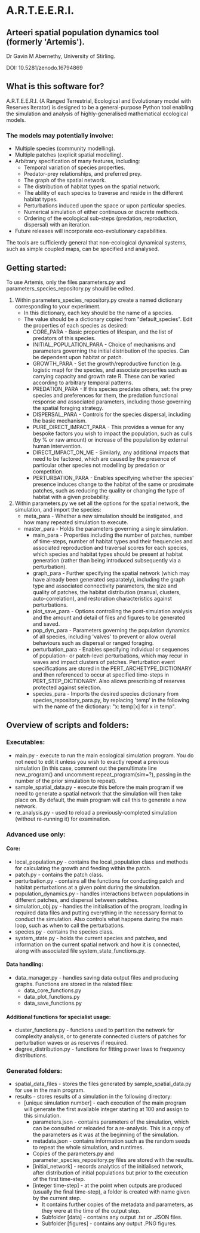 # A.R.T.E.E.R.I.
## Arteeri spatial population dynamics tool (formerly 'Artemis').

Dr Gavin M Abernethy,
University of Stirling.

DOI: 10.5281/zenodo.16794869

## What is this software for?

A.R.T.E.E.R.I. (A Ranged Terrestrial, Ecological and Evolutionary model with Reserves Iterator) is designed to be a
general-purpose Python tool enabling the simulation and analysis of highly-generalised 
mathematical ecological models.

### The models may potentially involve:
- Multiple species (community modelling).
- Multiple patches (explicit spatial modelling).
- Arbitrary specification of many features, including:
  - Temporal variation of species properties.
  - Predator-prey relationships, and preferred prey.
  - The graph of the spatial network.
  - The distribution of habitat types on the spatial network.
  - The ability of each species to traverse and reside in the different habitat types.
  - Perturbations induced upon the space or upon particular species.
  - Numerical simulation of either continuous or discrete methods.
  - Ordering of the ecological sub-steps (predation, reproduction, dispersal) with an iteration.
- Future releases will incorporate eco-evolutionary capabilities.

The tools are sufficiently general that non-ecological dynamical systems, such as simple coupled maps, can be 
specified and analysed.

## Getting started:
To use Artemis, only the files parameters.py and parameters_species_repository.py should be edited.

1) Within parameters_species_repository.py create a named dictionary corresponding to your experiment.
   - In this dictionary, each key should be the name of a species.
   - The value should be a dictionary copied from "default_species". Edit the properties of each species as desired:
     - CORE_PARA - Basic properties of lifespan, and the list of predators of this species.
     - INITIAL_POPULATION_PARA - Choice of mechanisms and parameters governing the initial distribution of the species.
        Can be dependent upon habitat or patch.
     - GROWTH_PARA - Set the growth/reproductive function (e.g. logistic map) for the species, and associate properties
        such as carrying capacity and growth rate R. These can be varied according to arbitrary temporal patterns.
     - PREDATION_PARA - If this species predates others, set: the prey species and preferences for them, the predation 
        functional response and associated parameters, including those governing the spatial foraging strategy.
     - DISPERSAL_PARA - Controls for the species dispersal, including the basic mechanism.
     - PURE_DIRECT_IMPACT_PARA - This provides a venue for any bespoke factors you wish to impact the population, such
        as culls (by % or raw amount) or increase of the population by external human intervention.
     - DIRECT_IMPACT_ON_ME - Similarly, any additional impacts that need to be factored, which are caused by the 
        presence of particular other species not modelling by predation or competition.
     - PERTURBATION_PARA - Enables specifying whether the species' presence induces change to the habitat of the same
        or proximate patches, such as reducing the quality or changing the type of habitat with a given probability.
2) Within parameters.py we set all the options for the spatial network, the simulation, and import the species:
   - meta_para - Whether a new simulation should be instigated, and how many repeated simulation to execute.
   - master_para - Holds the parameters governing a single simulation.
     - main_para - Properties including the number of patches, number of time-steps, number of habitat types and their 
        frequencies and associated reproduction and traversal scores for each species, which species and habitat types
        should be present at habitat generation (rather than being introduced subsequently via a perturbation).
     - graph_para - Further specifying the spatial network (which may have already been generated separately),
       including the graph type and associated connectivity parameters, the size and quality of patches, the habitat 
        distribution (manual, clusters, auto-correlation), and restoration characteristics against perturbations.
     - plot_save_para - Options controlling the post-simulation analysis and the amount and detail of files and figures 
        to be generated and saved.
     - pop_dyn_para - Parameters governing the population dynamics of all species, including 'valves' to prevent or 
        allow overall behaviours such as dispersal or ranged foraging.
     - perturbation_para - Enables specifying individual or sequences of population- or patch-level perturbations, 
        which may recur in waves and impact clusters of patches. Perturbation event specifications are stored in the
        PERT_ARCHETYPE_DICTIONARY and then referenced to occur at specified time-steps in PERT_STEP_DICTIONARY. Also 
        allows prescribing of reserves protected against selection.
     - species_para - Imports the desired species dictionary from species_repository_para.py, by replacing 'temp' in
        the following with the name of the dictionary: "x: temp[x] for x in temp".
   
## Overview of scripts and folders:
### Executables:
- main.py - execute to run the main ecological simulation program. You do not need to edit it unless you
   wish to exactly repeat a previous simulation (in this case, comment out the penultimate line new_program() and 
   uncomment repeat_program(sim=?), passing in the number of the prior simulation to repeat).
- sample_spatial_data.py - execute this before the main program if we need to generate a spatial network that the 
   simulation will then take place on. By default, the main program will call this to generate a new network.
- re_analysis.py - used to reload a previously-completed simulation (without re-running it) for examination.

### Advanced use only:
#### Core:
- local_population.py - contains the local_population class and methods for calculating the growth and feeding within 
   the patch. 
- patch.py - contains the patch class. 
- perturbation.py - contains all the functions for conducting patch and habitat perturbations at a given point during 
   the simulation. 
- population_dynamics.py - handles interactions between populations in different patches, and dispersal between 
   patches. 
- simulation_obj.py - handles the initialisation of the program, loading in required data files and putting 
   everything in the necessary format to conduct the simulation. Also controls what happens during the main loop, 
   such as when to call the perturbations.
- species.py - contains the species class. 
- system_state.py - holds the current species and patches, and information on the current spatial network and how it 
    is connected, along with associated file system_state_functions.py.

#### Data handling:
- data_manager.py - handles saving data output files and producing graphs. Functions are stored in the related files:
    - data_core_functions.py
    - data_plot_functions.py
    - data_save_functions.py

#### Additional functions for specialist usage:
- cluster_functions.py - functions used to partition the network for complexity analysis, or to generate connected 
   clusters of patches for perturbation waves or as reserves if required.
- degree_distribution.py - functions for fitting power laws to frequency distributions.

### Generated folders:
- spatial_data_files - stores the files generated by sample_spatial_data.py for use in the main program.
- results - stores results of a simulation in the following directory:
  - [unique simulation number] - each execution of the main program will generate the first available integer
     starting at 100 and assign to this simulation. 
    - parameters.json - contains parameters of the simulation, which can be consulted or reloaded for a re-analysis. 
      This is a copy of the parameters as it was at the beginning of the simulation. 
    - metadata.json - contains information such as the random seeds to repeat the whole simulation, and runtimes.
    - Copies of the parameters.py and parameter_species_repository.py files are stored with the results.
    - [initial_network] - records analytics of the initialised network, after distribution of initial populations but
     prior to the execution of the first time-step.
    - [integer time-step] - at the point when outputs are produced (usually the final time-step), a folder is created 
     with name given by the current step. 
      - It contains further copies of the metadata and parameters, as they were at the time of the output step.
      - Subfolder [data] - contains any output .txt or .JSON files.
      - Subfolder [figures] - contains any output .PNG figures.